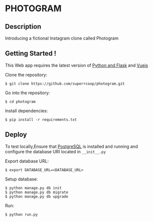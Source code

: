 # PHOTOGRAM

Description
-------------------

Introducing a fictional Instagram clone called Photogram

Getting Started !
-------------------

This Web app requires the latest version of [Python and Flask](http://flask.pocoo.org) and [Vuejs](https://vuejs.org/v2/guide/)

Clone the repository:

`$ git clone https://github.com/superrcoop/photogram.git`

Go into the repository:

`$ cd photogram`

Install dependencies:

`$ pip install -r requirements.txt`


Deploy
--------

To test locally,Ensure that [PostgreSQL](https://www.postgresql.org) is installed and running and configure the database URI located in `__init__.py`

Export database URL:

`$ export DATABASE_URL=<DATABASE_URL>`

Setup database: 

~~~
$ python manage.py db init
$ python manage.py db migrate
$ python manage.py db upgrade
~~~

Run:

`$ python run.py`
